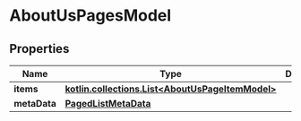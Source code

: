 
# AboutUsPagesModel

## Properties
Name | Type | Description | Notes
------------ | ------------- | ------------- | -------------
**items** | [**kotlin.collections.List&lt;AboutUsPageItemModel&gt;**](AboutUsPageItemModel.md) |  |  [optional]
**metaData** | [**PagedListMetaData**](PagedListMetaData.md) |  |  [optional]



